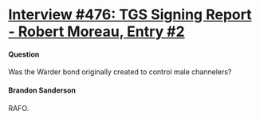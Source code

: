# [Interview #476: TGS Signing Report - Robert Moreau, Entry #2](https://www.theoryland.com/intvmain.php?i=476#2)

#### Question

Was the Warder bond originally created to control male channelers?

#### Brandon Sanderson

RAFO.

